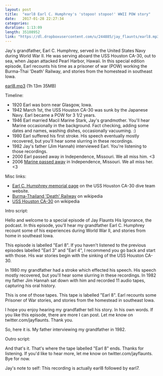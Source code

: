 ```yaml
---
layout: post
title:  "earl8 Earl C. Humphrey's 'stopoo! stopoo!' WWII POW story"
date:   2017-01-28 22:27:34
categories: 
duration: 1:13:09
length: 35108952
link: "https://dl.dropboxusercontent.com/u/244885/jay_flaunts/earl8.mp3"
---
```


Jay's grandfather, Earl C. Humphrey, served in the United States Navy during World War II. He was
serving aboard the USS Houston CA-30, out to sea, when Japan attacked Pearl Harbor, Hawaii. 
In this special edition episode, Earl recounts his time as a prisoner of war (POW) working the Burma-Thai 'Death' Railway, and stories from the homestead in southeast Iowa.

<a href="{{site.dropbox_url}}/earl8.mp3" target="_blank">earl8.mp3</a> (1h 13m 35MB) 

Timeline:

* 1920 Earl was born near Glasgow, Iowa.
* 1942 March 1st, the USS Houston CA-30 was sunk by the Japanese Navy. Earl became a POW for 3 1/2 years.
* 1946 Earl married Macil Marine Stark, Jay's grandmother. You'll hear Marine occasionally in the background. Fact checking, adding some dates and names, washing dishes, occasionally vacuuming. :)
* 1980 Earl suffered his first stroke. His speech eventually mostly recovered, but you'll hear some slurring in these recordings.
* 1982 Jay's father (Jim Hannah) interviewed Earl. You're listening to those recordings.
* 2000 Earl passed away in Independence, Missouri. We all miss him. <3
* 2006 [Marine passed away](http://www.behnerfh.com/fh/obituaries/obituary.cfm?o_id=875879&fh_id=13182) in Independence, Missouri. We all miss her. <3

Misc links:

* [Earl C. Humphrey memorial page](http://usshoustondive.com/divers/jay_hannah/) on the USS Houston CA-30 dive team website.
* [Burma-Thailand 'Death' Railway](https://en.wikipedia.org/wiki/Burma_Railway) on wikipedia
* [USS Houston CA-30](https://en.wikipedia.org/wiki/USS_Houston_(CA-30)) on wikipedia

Intro script:

Hello and welcome to a special episode of Jay Flaunts His Ignorance, the podcast. In this episode, you'll hear my grandfather Earl C. Humphrey recount some of his experiences during World War II, and stories from home in southeast Iowa.

This episode is labelled "Earl 8". If you haven't listened to the previous episodes labelled "Earl 3" and "Earl 4", I recommend you go back and start with those. His war stories begin with the sinking of the USS Houston CA-30.

In 1980 my grandfather had a stroke which effected his speech. His speech mostly recovered, but you'll hear some slurring in these recordings. In 1982 my father Jim Hannah sat down with him and recorded 11 audio tapes, capturing his oral history.

This is one of those tapes. This tape is labelled "Earl 8". Earl recounts some Prisoner of War stories, and stories from the homestead in southeast Iowa.

I hope you enjoy hearing my grandfather tell his story. In his own words. If you like this episode, there are more I can post. Let me know on twitter.com/jayflaunts. Thank you. 

So, here it is. My father interviewing my grandfather in 1982.

Outro script:

And that's it. That's where the tape labelled "Earl 8" ends. Thanks for listening. If you'd like to hear more, let me know on twitter.com/jayflaunts. Bye for now.

Jay's note to self: This recording is actually earl8 followed by earl7.